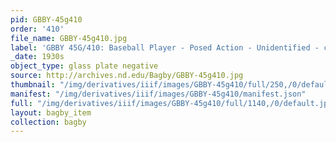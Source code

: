 ```yaml
---
pid: GBBY-45g410
order: '410'
file_name: GBBY-45g410.jpg
label: 'GBBY 45G/410: Baseball Player - Posed Action - Unidentified - c1930s'
_date: 1930s
object_type: glass plate negative
source: http://archives.nd.edu/Bagby/GBBY-45g410.jpg
thumbnail: "/img/derivatives/iiif/images/GBBY-45g410/full/250,/0/default.jpg"
manifest: "/img/derivatives/iiif/images/GBBY-45g410/manifest.json"
full: "/img/derivatives/iiif/images/GBBY-45g410/full/1140,/0/default.jpg"
layout: bagby_item
collection: bagby
---
```

